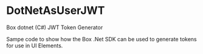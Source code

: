 # DotNetAsUserJWT
Box dotnet (C#) JWT Token Generator

Sampe code to show how the Box .Net SDK can be used to generate tokens for use in UI Elements.
